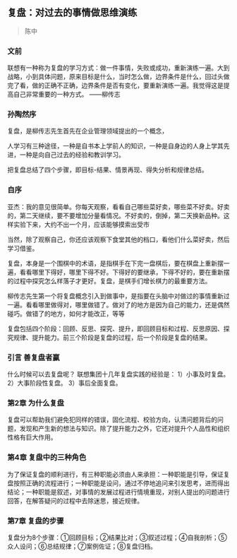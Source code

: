## 复盘：对过去的事情做思维演练
> 陈中

### 文前

联想有一种称为复盘的学习方式：做一件事情，失败或成功，重新演练一遍。大到战略，小到具体问题，原来目标是什么，当时怎么做，边界条件是什么，回过头做完了看，做的正确不正确，边界条件是否有变化，要重新演练一遍。我觉得这是提高自己非常重要的一种方式。
——柳传志

### 孙陶然序

复盘，是柳传志先生首先在企业管理领域提出的一个概念，

人学习有三种途径，一种是自书本上学前人的知识，一种是自身边的人身上学其先进，一种是向自己过去的经验和教训学习。

把复盘总结了四个步骤，即目标-结果、情景再现、得失分析和规律总结。

### 自序

亚杰：我的意见很简单。你每天观察，看看自己哪些菜好卖，哪些菜不好卖。好卖的，第二天继续，要不要增加分量看情况。不好卖的，倒掉，第二天换新品种。这样实验下来，大约不出一个月，应该能够摸索出受市

当然，除了观察自己，你还应该观察下食堂其他的档口，看他们什么菜好卖，然后学习借鉴。

复盘，本身是一个围棋中的术语，是指棋手在下完一盘棋后，要在棋盘上重新摆一遍，看看哪里下得好，哪里下得不好。下得好的要继承，下得不好的，要在重新摆的过程中探究怎么样落子才更好。复盘，是棋手们增长棋力的最重要方法。

柳传志先生第一个将复盘概念引入到做事中，是指要在头脑中对做过的事情重新过一遍。看看哪里做得对，哪里做错了。做对了的地方是因为自己的能力，还是偶然碰巧。做错了的地方，如何才能改正，等等

复盘包括四个阶段：回顾、反思、探究、提升，即回顾目标和过程、反思原因、探究规律、提升能力。前三个阶段是复盘的过程，后一个阶段是复盘的结果。

### 引言 善复盘者赢

什么时候可以去复盘呢？
联想集团十几年复盘实践的经验是：
1）小事及时复盘。
2）大事阶段性复盘。
3）事后全面复盘。

### 第2章 为什么复盘

复盘可以帮助我们避免犯同样的错误，固化流程、校验方向，认清问题背后的问题，发现和产生新的想法与知识。除了提升能力之外，它还对提升个人品性和组织性格有巨大作用。

### 第4章 复盘中的三种角色

为了保证复盘的顺利进行，有三种职能必须由人来承担：一种职能是引导，保证复盘按照正确的流程进行；一种职能是设问，通过不停地追问来引发思考，进而得出结论；一种职能是叙述，对事情的发展过程进行情境重现，对别人提出的问题进行回答，在解答疑问的过程中去除迷思，接近规律。

### 第7章 复盘的步骤

复盘分为8个步骤：①回顾目标；②结果比对；③叙述过程；④自我剖析；⑤众人设问；⑥总结规律；⑦案例佐证；⑧复盘归档。